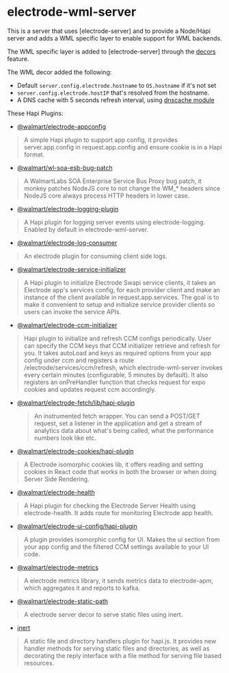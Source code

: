 # electrode-wml-server

This is a server that uses [electrode-server] and to provide a Node/Hapi server and adds a WML specific layer to enable support for WML backends.

The WML specific layer is added to [electrode-server] through the [decors](https://gecgithub01.walmart.com/electrode/electrode-server#electrodeserver) feature.

The WML decor added the following:

-   Default `server.config.electrode.hostname` to `OS.hostname` if it's not set
-   `server.config.electrode.hostIP` that's resolved from the hostname.
-   A DNS cache with 5 seconds refresh interval, using [dnscache module](https://www.npmjs.com/package/dnscache)

These Hapi Plugins:
-   [@walmart/electrode-appconfig](https://gecgithub01.walmart.com/electrode/electrode-appconfig)

   > A simple Hapi plugin to support app config, it provides server.app.config in request.app.config and ensure cookie is in a Hapi format.

-   [@walmart/wl-soa-esb-bug-patch](https://gecgithub01.walmart.com/electrode/wl-soa-esb-bug-patch)

   > A WalmartLabs SOA Enterprise Service Bus Proxy bug patch, it monkey patches NodeJS core to not change the WM_* headers since NodeJS core always process HTTP headers in lower case.

-   [@walmart/electrode-logging-plugin](https://gecgithub01.walmart.com/electrode/electrode-logging-plugin)

   > A Hapi plugin for logging server events using electrode-logging. Enabled by default in electrode-wml-server.

-   [@walmart/electrode-log-consumer](https://gecgithub01.walmart.com/electrode/electrode-log-consumer)

   > An electrode plugin for consuming client side logs.

-   [@walmart/electrode-service-initializer](https://gecgithub01.walmart.com/electrode/electrode-service-initializer)

   > A Hapi plugin to initialize Electrode Swapi service clients, it takes an Electrode app's services config, for each provider client and make an instance of the client available in request.app.services. The goal is to make it convenient to setup and initialize service provider clients so users can invoke the service APIs.

-   [@walmart/electrode-ccm-initializer](https://gecgithub01.walmart.com/electrode/electrode-ccm-initializer)

   > Hapi plugin to initialize and refresh CCM configs periodically. User can specify the CCM keys that CCM initializer retrieve and refresh for you. It takes autoLoad and keys as required options from your app config under ccm and registers a route /electrode/services/ccm/refresh, which electrode-wml-server invokes every certain minutes (configurable, 5 minutes by default). It also registers an onPreHandler function that checks request for expo cookies and updates request ccm accordingly.

-   [@walmart/electrode-fetch/lib/hapi-plugin](https://gecgithub01.walmart.com/electrode/electrode-fetch/blob/master/lib/hapi-plugin.js)

    > An instrumented fetch wrapper. You can send a POST/GET request, set a listener in the application and get a stream of analytics data about what's being called, what the performance numbers look like etc.

-   [@walmart/electrode-cookies/hapi-plugin](https://gecgithub01.walmart.com/electrode/electrode-cookies/blob/master/hapi-plugin.js)

   > A Electrode isomorphic cookies lib, it offers reading and setting cookies in React code that works in both the browser or when doing Server Side Rendering.

-   [@walmart/electrode-health](https://gecgithub01.walmart.com/electrode/electrode-health)

   > A Hapi plugin for checking the Electrode Server Health using electrode-health. It adds route for monitoring Electrode app health.

-   [@walmart/electrode-ui-config/hapi-plugin](https://gecgithub01.walmart.com/electrode/electrode-ui-config/blob/master/hapi-plugin.js)		
 		
>  A plugin provides isomorphic config for UI. Makes the ui section from your app config and the filtered CCM settings available to your UI code.

-   [@walmart/electrode-metrics](https://gecgithub01.walmart.com/electrode/electrode-metrics)

   > A electrode metrics library, it sends metrics data to electrode-apm, which aggregates it and reports to kafka.

-   [@walmart/electrode-static-path](https://gecgithub01.walmart.com/electrode/electrode-static-paths)
   > A electrode server decor to serve static files using inert.

-   [inert](https://github.com/hapijs/inert)
   > A static file and directory handlers plugin for hapi.js. It provides new handler methods for serving static files and directories, as well as decorating the reply interface with a file method for serving file based resources.
